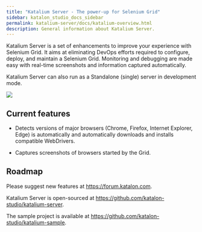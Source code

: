 ```yaml
---
title: "Katalium Server - The power-up for Selenium Grid" 
sidebar: katalon_studio_docs_sidebar
permalink: katalium-server/docs/katalium-overview.html 
description: General information about Katalium Server.
---
```


Katalium Server is a set of enhancements to improve your experience with Selenium Grid. It aims at eliminating DevOps efforts required to configure, deploy, and maintain a Selenium Grid. Monitoring and debugging are made easy with real-time screenshots and information captured automatically.

Katalium Server can also run as a Standalone (single) server in development mode.

![](https://github.com/katalon-studio/docs-images/raw/master/katalium-server/docs/view-session-details/2-session-details.png)

## Current features

* Detects versions of major browsers (Chrome, Firefox, Internet Explorer, Edge) is automatically and automatically downloads and installs compatible WebDrivers.

* Captures screenshots of browsers started by the Grid.

## Roadmap

Please suggest new features at https://forum.katalon.com.

Katalium Server is open-sourced at https://github.com/katalon-studio/katalium-server.

The sample project is available at https://github.com/katalon-studio/katalium-sample.